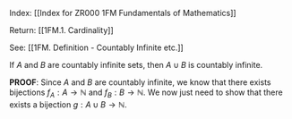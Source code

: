 Index: [[Index for ZR000 1FM Fundamentals of Mathematics]]

Return: [[1FM.1. Cardinality]]

See: [[1FM. Definition - Countably Infinite etc.]]

If $A$ and $B$ are countably infinite sets, then $A\cup B$ is countably infinite.

**PROOF**: Since $A$ and $B$ are countably infinite, we know that there exists bijections $f_A:A\to\mathbb{N}$ and $f_B:B\to\mathbb{N}$. We now just need to show that there exists a bijection $g:A\cup B\to\mathbb{N}$.